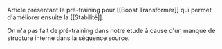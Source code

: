 Article présentant le pré-training pour [[Boost Transformer]] qui permet d'améliorer ensuite la [[Stabilité]]. 

On n'a pas fait de pré-training dans notre étude à cause d'un manque de structure interne dans la séquence source.